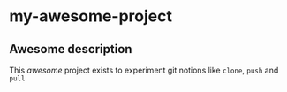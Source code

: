 # my-awesome-project

## Awesome description

This *awesome* project exists to experiment git notions like `clone`, `push` and `pull`
